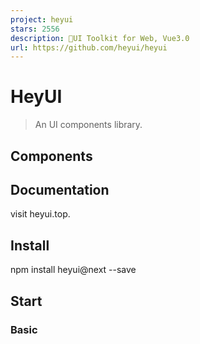 ```yaml
---
project: heyui
stars: 2556
description: 🎉UI Toolkit for Web, Vue3.0
url: https://github.com/heyui/heyui
---
```


HeyUI
=====

> An UI components library.

Components
----------

Documentation
-------------

visit heyui.top.

Install
-------

npm install heyui@next \--save

Start
-----

### Basic

<script src\="https://cdn.jsdelivr.net/npm/vue@next"\></script\>
<script src\="https://cdn.jsdelivr.net/npm/heyui@next"\></script\>
<link rel\="stylesheet" href\="https://cdn.jsdelivr.net/npm/heyui@next/themes/index.css"\></link\>

### Advanced

import { createApp } from 'vue';
import heyui from 'heyui';
require('heyui/themes/index.less');

app.use(heyui);
app.mount('#app');

Development
-----------

npm install

# build
npm run build

Admin Template
--------------

HeyUI Admin Template

Browser Support
---------------

Modern browsers and Internet Explorer 11+.

LICENSE
-------

MIT

Copyright (c) 2017-present, Lan
